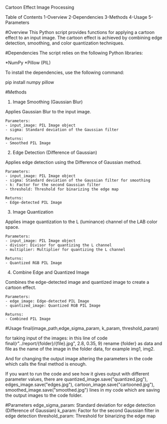 Cartoon Effect Image Processing

Table of Contents
1-Overview
2-Dependencies
3-Methods
4-Usage
5-Parameters

#Overview
This Python script provides functions for applying a cartoon effect to an input image. The cartoon effect is achieved by combining edge detection, smoothing, and color quantization techniques.

#Dependencies
The script relies on the following Python libraries:

*NumPy
*Pillow (PIL)

To install the dependencies, use the following command:

pip install numpy pillow

#Methods

1. Image Smoothing (Gaussian Blur)

Applies Gaussian Blur to the input image.

    Parameters:
    - input_image: PIL Image object
    - sigma: Standard deviation of the Gaussian filter

    Returns:
    - Smoothed PIL Image

2. Edge Detection (Difference of Gaussian)

Applies edge detection using the Difference of Gaussian method.

    Parameters:
    - input_image: PIL Image object
    - sigma: Standard deviation of the Gaussian filter for smoothing
    - k: Factor for the second Gaussian filter
    - threshold: Threshold for binarizing the edge map

    Returns:
    - Edge-detected PIL Image

3. Image Quantization

Applies image quantization to the L (luminance) channel of the LAB color space.

    Parameters:
    - input_image: PIL Image object
    - divisor: Divisor for quantizing the L channel
    - multiplier: Multiplier for quantizing the L channel

    Returns:
    - Quantized RGB PIL Image

4. Combine Edge and Quantized Image

Combines the edge-detected image and quantized image to create a cartoon effect.

    Parameters:
    - edge_image: Edge-detected PIL Image
    - quantized_image: Quantized RGB PIL Image

    Returns:
    - Combined PIL Image

#Usage
final(image_path,edge_sigma_param, k_param, threshold_param)

for taking input of the images:
in this line of code final(r"../report/{folder}/{file}.jpg", 2.8,
0.35, 9) rename {folder} as data and file as the name of the image in the folder data, for example img1, img2.

And for changing the output image altering the parameters in the code which calls the final method is enough.

If you want to run the code and see how it gives output with different parameter values, there are quantized_image.save("quantized.jpg"), edges_image.save("edges.jpg"), cartoon_image.save("cartooned.jpg"), smoothed_image.save("smoothed.jpg") lines in my code which are saving the output images to the code folder.

#Parameters
edge_sigma_param: Standard deviation for edge detection (Difference of Gaussian)
k_param: Factor for the second Gaussian filter in edge detection
threshold_param: Threshold for binarizing the edge map



